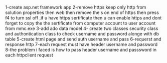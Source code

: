 1-create asp.net framework app
2-remove https keep only http from solution properties then web then remove the s on end of https
then press f4 to turn ssl off ,if u have https sertificate then u can enable https 
and dont forget to copy the the sertificate from computer account to user account from mmc.exe
3-add ado data model 
4- create two classes security class and authontication class to check username and password alonge with db table 
5-create html page and send auth username and pass
6-requerst and response http
7-each request must have header username and password
8-the problem i faced is how to pass header username and passsword in each  httpclient request